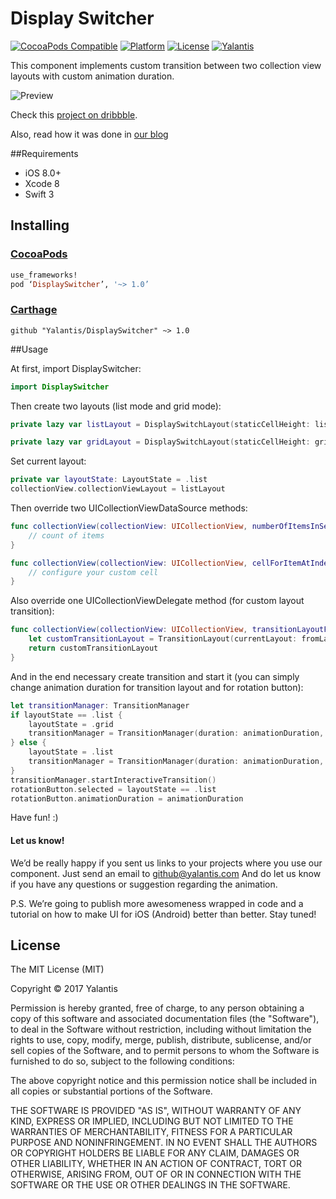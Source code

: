 # Display Switcher

[![CocoaPods Compatible](https://img.shields.io/cocoapods/v/DisplaySwitcher.svg)](https://img.shields.io/cocoapods/v/DisplaySwitcher.svg)
[![Platform](http://img.shields.io/badge/platform-iOS-blue.svg?style=flat)](http://cocoapods.org/?q=YALSideMenu) 
[![License](http://img.shields.io/badge/license-MIT-green.svg?style=flat)]() 
[![Yalantis](https://raw.githubusercontent.com/Yalantis/PullToRefresh/develop/PullToRefreshDemo/Resources/badge_dark.png)](https://yalantis.com/?utm_source=github)

This component implements custom transition between two collection view layouts with custom animation duration.

![Preview](https://github.com/Yalantis/DisplaySwitcher/blob/master/Assets/animation.gif)

Check this <a href="https://dribbble.com/shots/2276068-Contact-Display-Switch">project on dribbble</a>.

Also, read how it was done in [our blog](https://yalantis.com/blog/contact-display-switch-animation/)

##Requirements
- iOS 8.0+
- Xcode 8
- Swift 3

## Installing 

### [CocoaPods](https://cocoapods.org)

```ruby
use_frameworks!
pod ‘DisplaySwitcher’, '~> 1.0’
```

### [Carthage](https://github.com/Carthage/Carthage)

```
github "Yalantis/DisplaySwitcher" ~> 1.0
```

##Usage

At first, import DisplaySwitcher:

```swift
import DisplaySwitcher
```

Then create two layouts (list mode and grid mode):

```swift
private lazy var listLayout = DisplaySwitchLayout(staticCellHeight: listLayoutStaticCellHeight, nextLayoutStaticCellHeight: gridLayoutStaticCellHeight, layoutState: .list)

private lazy var gridLayout = DisplaySwitchLayout(staticCellHeight: gridLayoutStaticCellHeight, nextLayoutStaticCellHeight: listLayoutStaticCellHeight, layoutState: .grid)
```

Set current layout:

```swift
private var layoutState: LayoutState = .list
collectionView.collectionViewLayout = listLayout
```

Then override two UICollectionViewDataSource methods:

```swift
func collectionView(collectionView: UICollectionView, numberOfItemsInSection section: Int) -> Int {
    // count of items
}

func collectionView(collectionView: UICollectionView, cellForItemAtIndexPath indexPath: NSIndexPath) -> UICollectionViewCell {
    // configure your custom cell
}
```

Also override one UICollectionViewDelegate method (for custom layout transition):

```swift
func collectionView(collectionView: UICollectionView, transitionLayoutForOldLayout fromLayout: UICollectionViewLayout, newLayout toLayout: UICollectionViewLayout) -> UICollectionViewTransitionLayout {
    let customTransitionLayout = TransitionLayout(currentLayout: fromLayout, nextLayout: toLayout)
    return customTransitionLayout
}
```

And in the end necessary create transition and start it (you can simply change animation duration for transition layout and for rotation button):

```swift
let transitionManager: TransitionManager
if layoutState == .list {
    layoutState = .grid
    transitionManager = TransitionManager(duration: animationDuration, collectionView: collectionView!, destinationLayout: gridLayout, layoutState: layoutState)
} else {
    layoutState = .list
    transitionManager = TransitionManager(duration: animationDuration, collectionView: collectionView!, destinationLayout: listLayout, layoutState: layoutState)
}
transitionManager.startInteractiveTransition()
rotationButton.selected = layoutState == .list
rotationButton.animationDuration = animationDuration
```

Have fun! :)

#### Let us know!

We’d be really happy if you sent us links to your projects where you use our component. Just send an email to github@yalantis.com And do let us know if you have any questions or suggestion regarding the animation. 

P.S. We’re going to publish more awesomeness wrapped in code and a tutorial on how to make UI for iOS (Android) better than better. Stay tuned!

## License

The MIT License (MIT)

Copyright © 2017 Yalantis

Permission is hereby granted, free of charge, to any person obtaining a copy
of this software and associated documentation files (the "Software"), to deal
in the Software without restriction, including without limitation the rights
to use, copy, modify, merge, publish, distribute, sublicense, and/or sell
copies of the Software, and to permit persons to whom the Software is
furnished to do so, subject to the following conditions:

The above copyright notice and this permission notice shall be included in
all copies or substantial portions of the Software.

THE SOFTWARE IS PROVIDED "AS IS", WITHOUT WARRANTY OF ANY KIND, EXPRESS OR
IMPLIED, INCLUDING BUT NOT LIMITED TO THE WARRANTIES OF MERCHANTABILITY,
FITNESS FOR A PARTICULAR PURPOSE AND NONINFRINGEMENT. IN NO EVENT SHALL THE
AUTHORS OR COPYRIGHT HOLDERS BE LIABLE FOR ANY CLAIM, DAMAGES OR OTHER
LIABILITY, WHETHER IN AN ACTION OF CONTRACT, TORT OR OTHERWISE, ARISING FROM,
OUT OF OR IN CONNECTION WITH THE SOFTWARE OR THE USE OR OTHER DEALINGS IN
THE SOFTWARE.
